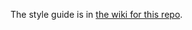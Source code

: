The style guide is in [the wiki for this repo](https://github.com/ClubCirculyr/ClubCirculyrStyleGuide/wiki).

